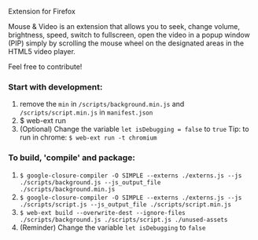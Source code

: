 Extension for Firefox

Mouse & Video is an extension that allows you to seek, change volume, brightness, speed, switch to fullscreen, open the video in a popup window (PIP) simply by scrolling the mouse wheel on the designated areas in the HTML5 video player. 

Feel free to contribute!


### Start with development:  
 1. remove the `min` in `/scripts/background.min.js` and `/scripts/script.min.js` in `manifest.json`
 2. $ web-ext run     
 3. (Optional) Change the variable `let isDebugging = false` to `true`
 Tip: to run in chrome: `$ web-ext run -t chromium`  
### To build, 'compile' and package:  
 1. `$ google-closure-compiler -O SIMPLE --externs ./externs.js --js ./scripts/background.js --js_output_file ./scripts/background.min.js`           
 2. `$ google-closure-compiler -O SIMPLE --externs ./externs.js --js ./scripts/script.js --js_output_file ./scripts/script.min.js`                       
 2. `$ web-ext build --overwrite-dest --ignore-files ./scripts/background.js ./scripts/script.js ./unused-assets`                   
 3. (Reminder) Change the variable `let isDebugging` to `false` 